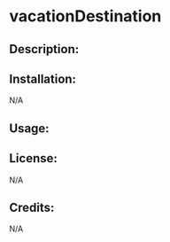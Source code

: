 # vacationDestination

## Description:


## Installation:
N/A

## Usage:


## License:
N/A

## Credits:
N/A